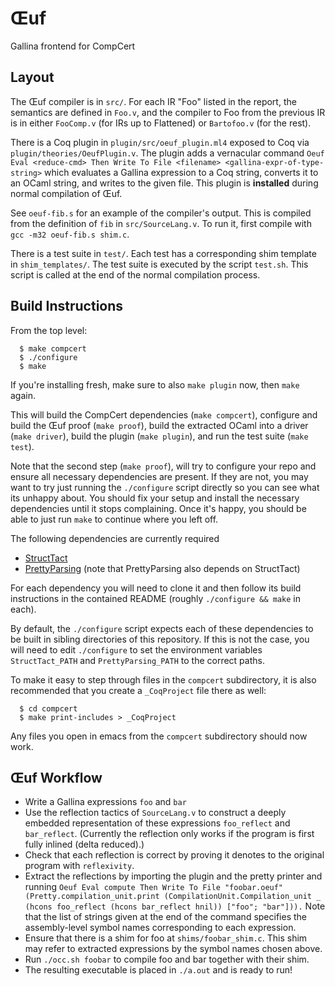 # Œuf
Gallina frontend for CompCert


## Layout

The Œuf compiler is in `src/`.  For each IR "Foo" listed in the report, the
semantics are defined in `Foo.v`, and the compiler to Foo from the previous IR
is in either `FooComp.v` (for IRs up to Flattened) or `Bartofoo.v` (for the
rest).

There is a Coq plugin in `plugin/src/oeuf_plugin.ml4` exposed to Coq via 
`plugin/theories/OeufPlugin.v`. The plugin adds a vernacular command 
`Oeuf Eval <reduce-cmd> Then Write To File <filename> <gallina-expr-of-type-string>`
which evaluates a Gallina expression to a Coq string, converts it to an OCaml 
string, and writes to the given file. This plugin is **installed** during 
normal compilation of Œuf.

See `oeuf-fib.s` for an example of the compiler's output.  This is compiled
from the definition of `fib` in `src/SourceLang.v`.  To run it, first compile
with `gcc -m32 oeuf-fib.s shim.c`.

There is a test suite in `test/`. Each test has a corresponding shim template in
`shim_templates/`. The test suite is executed by the script `test.sh`. This 
script is called at the end of the normal compilation process.

## Build Instructions

From the top level:

```
  $ make compcert
  $ ./configure
  $ make
```

If you're installing fresh, make sure to also ```make plugin``` now,
then ```make``` again.

This will build the CompCert dependencies (`make compcert`), configure and
build the Œuf proof (`make proof`), build the extracted OCaml
into a driver (`make driver`), build the plugin (`make plugin`), and 
run the test suite (`make test`).

Note that the second step (`make proof`), will try to configure your repo
and ensure all necessary dependencies are present.  If they are not, you
may want to try just running the `./configure` script directly so you can
see what its unhappy about.  You should fix your setup and install the
necessary dependencies until it stops complaining.  Once it's happy, you
should be able to just run `make` to continue where you left off.

The following dependencies are currently required

* [StructTact](https://github.com/uwplse/StructTact)
* [PrettyParsing](https://github.com/wilcoxjay/PrettyParsing) (note that 
  PrettyParsing also depends on StructTact)

For each dependency you will need to clone it and then follow its build 
instructions in the contained README (roughly `./configure && make` in 
each).

By default, the `./configure` script expects each of these dependencies to 
be built in sibling directories of this repository. If this is not the case, 
you will need to edit `./configure` to set the environment variables 
`StructTact_PATH` and `PrettyParsing_PATH` to the correct paths. 

To make it easy to step through files in the `compcert` subdirectory, it
is also recommended that you create a `_CoqProject` file there as well:

```
  $ cd compcert
  $ make print-includes > _CoqProject
```

Any files you open in emacs from the `compcert` subdirectory should now work.

## Œuf Workflow

* Write a Gallina expressions `foo` and `bar`
* Use the reflection tactics of `SourceLang.v` to construct a deeply embedded 
  representation of these expressions `foo_reflect` and `bar_reflect`. (Currently 
  the reflection only works if the program is first fully inlined (delta reduced).) 
* Check that each reflection is correct by proving it denotes to the original 
  program with `reflexivity`.
* Extract the reflections by importing the plugin and the pretty printer and
  running `Oeuf Eval compute Then Write To File "foobar.oeuf" (Pretty.compilation_unit.print (CompilationUnit.Compilation_unit _ (hcons foo_reflect (hcons bar_reflect hnil)) ["foo"; "bar"])).` Note that the list of strings given at the end of the command specifies the assembly-level symbol names corresponding to each expression.
* Ensure that there is a shim for foo at `shims/foobar_shim.c`. This shim may refer to extracted expressions by the symbol names chosen above.
* Run `./occ.sh foobar` to compile foo and bar together with their shim.
* The resulting executable is placed in `./a.out` and is ready to run!

